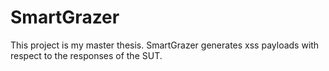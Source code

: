 # SmartGrazer
This project is my master thesis. SmartGrazer generates xss payloads with respect to the responses of the SUT.
